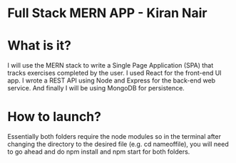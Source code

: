 # Full Stack MERN APP - Kiran Nair

# What is it?
I will use the MERN stack to write a Single Page Application (SPA) that tracks exercises completed by the user. I used React for the front-end UI app. I wrote a REST API using Node and Express for the back-end web service. And finally I will be using MongoDB for persistence.

# How to launch?
Essentially both folders require the node modules so in the terminal after changing the directory to the desired file (e.g. cd nameoffile), you will need to go ahead and do npm install and npm start for both folders.




